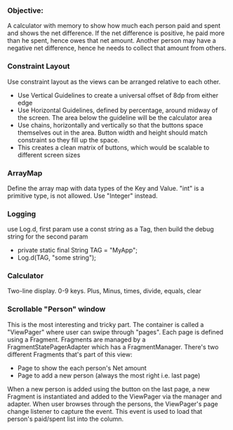 ### Objective:
A calculator with memory to show how much each person paid and spent and shows the net difference. If the net difference is positive, he paid more than he spent, hence owes that net amount. Another person may have a negative net difference, hence he needs to collect that amount from others.

### Constraint Layout
Use constraint layout as the views can be arranged relative to each other.
* Use Vertical Guidelines to create a universal offset of 8dp from either edge
* Use Horizontal Guidelines, defined by percentage, around midway of the screen. The area below the guideline will be the calculator area
* Use chains, horizontally and vertically so that the buttons space themselves out in the area. Button width and height should match constraint so they fill up the space.
* This creates a clean matrix of buttons, which would be scalable to different screen sizes

### ArrayMap
Define the array map with data types of the Key and Value. "int" is a primitive type, is not allowed. Use "Integer" instead.

### Logging
use Log.d, first param use a const string as a Tag, then build the debug string for the second param
* private static final String TAG = "MyApp";
* Log.d(TAG, "some string");

### Calculator
Two-line display. 0-9 keys. Plus, Minus, times, divide, equals, clear

### Scrollable "Person" window
This is the most interesting and tricky part. The container is called a "ViewPager" where user can swipe through "pages". Each page is defined using a Fragment. Fragments are managed by a FragmentStatePagerAdapter which has a FragmentManager. There's two different Fragments that's part of this view:
* Page to show the each person's Net amount
* Page to add a new person (always the most right i.e. last page)

When a new person is added using the button on the last page, a new Fragment is instantiated and added to the ViewPager via the manager and adapter. When user browses through the persons, the ViewPager's page change listener to capture the event. This event is used to load that person's paid/spent list into the column.